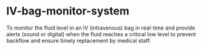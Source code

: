 # IV-bag-monitor-system
To monitor the fluid level in an IV (intravenous) bag in real-time and provide alerts (sound or digital) when the fluid reaches a critical low level to prevent backflow and ensure timely replacement by medical staff.
